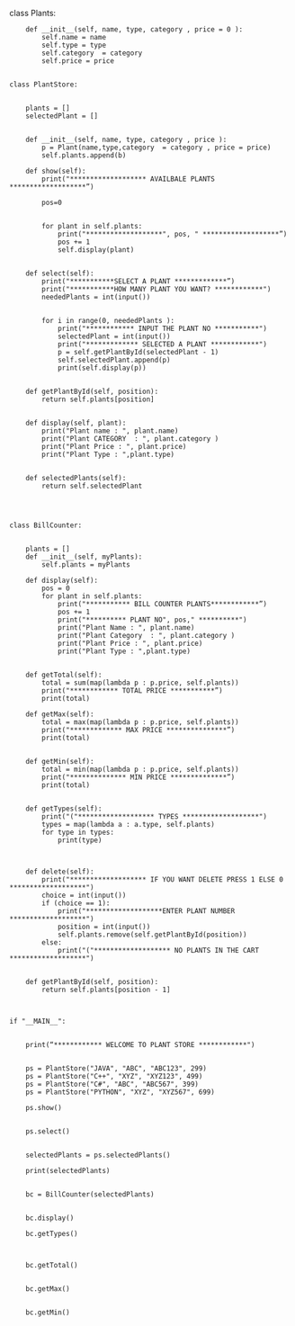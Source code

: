 	
class Plants:
	

	    def __init__(self, name, type, category , price = 0 ):
	        self.name = name
	        self.type = type
	        self.category  = category 
	        self.price = price
	

	class PlantStore:
	

	    plants = []
	    selectedPlant = []
	

	    def __init__(self, name, type, category , price ):
	        p = Plant(name,type,category  = category , price = price)
	        self.plants.append(b)
	    
	    def show(self):
	        print("******************* AVAILBALE PLANTS *******************”)
	        
	        pos=0
	

	        for plant in self.plants:
	            print("*******************", pos, " *******************”)
	            pos += 1   
	            self.display(plant)
	            
	    
	    def select(self):
	        print("***********SELECT A PLANT *************”)
	        print("***********HOW MANY PLANT YOU WANT? ************")
	        neededPlants = int(input())
	

	        for i in range(0, neededPlants ):
	            print("************ INPUT THE PLANT NO ***********")
	            selectedPlant = int(input())
	            print("************* SELECTED A PLANT ************")
	            p = self.getPlantById(selectedPlant - 1)
	            self.selectedPlant.append(p)
	            print(self.display(p))
	

	    def getPlantById(self, position):
	        return self.plants[position]
	

	    def display(self, plant):
	        print("Plant name : ", plant.name)
	        print("Plant CATEGORY  : ", plant.category )
	        print("Plant Price : ", plant.price)
	        print("Plant Type : ",plant.type)
	

	    def selectedPlants(self):
	        return self.selectedPlant
	

	

	class BillCounter:
	

	    plants = []
	    def __init__(self, myPlants):
	        self.plants = myPlants
	    
	    def display(self):
	        pos = 0
	        for plant in self.plants:
	            print("*********** BILL COUNTER PLANTS************”)
	            pos += 1
	            print("********** PLANT NO", pos," **********")
	            print("Plant Name : ", plant.name)
	            print("Plant Category  : ", plant.category )
	            print("Plant Price : ", plant.price)
	            print("Plant Type : ",plant.type)
	

	    def getTotal(self):
	        total = sum(map(lambda p : p.price, self.plants))
	        print("************ TOTAL PRICE ***********”)
	        print(total)
	    
	    def getMax(self):
	        total = max(map(lambda p : p.price, self.plants))
	        print("************* MAX PRICE ***************”)
	        print(total)
	

	    def getMin(self):
	        total = min(map(lambda p : p.price, self.plants))
	        print("************** MIN PRICE **************”)
	        print(total)
	

	    def getTypes(self):
	        print("("******************* TYPES *******************")
	        types = map(lambda a : a.type, self.plants)
	        for type in types:
	            print(type)
	    
	

	    def delete(self):
	        print("******************* IF YOU WANT DELETE PRESS 1 ELSE 0 *******************")
	        choice = int(input())
	        if (choice == 1):
	            print("*******************ENTER PLANT NUMBER *******************")
	            position = int(input())
	            self.plants.remove(self.getPlantById(position))
	        else:
	            print("("******************* NO PLANTS IN THE CART *******************")
	

	    def getPlantById(self, position):
	        return self.plants[position - 1]
	

	    
	if "__MAIN__":
	

	    print(“************ WELCOME TO PLANT STORE ************")
	

	    ps = PlantStore("JAVA", "ABC", "ABC123", 299)
	    ps = PlantStore("C++", "XYZ", "XYZ123", 499)
	    ps = PlantStore("C#", "ABC", "ABC567", 399)
	    ps = PlantStore("PYTHON", "XYZ", "XYZ567", 699)
	    
	    ps.show()
	

	    ps.select()
	

	    selectedPlants = ps.selectedPlants()
	    
	    print(selectedPlants)
	

	    bc = BillCounter(selectedPlants)
	

	    bc.display()

	    bc.getTypes()
	
	

	    bc.getTotal()
	

	    bc.getMax()
	

	    bc.getMin()
	

	
	

